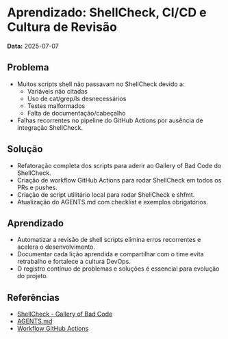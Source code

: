 # Aprendizado: ShellCheck, CI/CD e Cultura de Revisão

**Data:** 2025-07-07

## Problema
- Muitos scripts shell não passavam no ShellCheck devido a:
  - Variáveis não citadas
  - Uso de cat/grep/ls desnecessários
  - Testes malformados
  - Falta de documentação/cabeçalho
- Falhas recorrentes no pipeline do GitHub Actions por ausência de integração ShellCheck.

## Solução
- Refatoração completa dos scripts para aderir ao Gallery of Bad Code do ShellCheck.
- Criação de workflow GitHub Actions para rodar ShellCheck em todos os PRs e pushes.
- Criação de script utilitário local para rodar ShellCheck e shfmt.
- Atualização do AGENTS.md com checklist e exemplos obrigatórios.

## Aprendizado
- Automatizar a revisão de shell scripts elimina erros recorrentes e acelera o desenvolvimento.
- Documentar cada lição aprendida e compartilhar com o time evita retrabalho e fortalece a cultura DevOps.
- O registro contínuo de problemas e soluções é essencial para evolução do projeto.

## Referências
- [ShellCheck - Gallery of Bad Code](../docs/ShellCheck%20-%20A%20shell%20script%20static%20analysis%20tool.md)
- [AGENTS.md](../docs/AGENTS.md)
- [Workflow GitHub Actions](../.github/workflows/shellcheck.yml)
